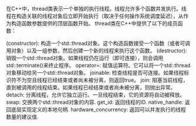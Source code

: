 在C++中，thread类表示一个单独的执行线程。线程允许多个函数并发执行。线程在构造关联的线程对象后立即开始执行（取决于任何操作系统调度延迟），从作为构造函数参数提供的顶层函数开始。 thread类在C++中提供了以下的成员函数：

(constructor): 构造一个std::thread对象。这个构造函数接受一个函数（或者可调用对象）以及一组参数，然后创建一个新的线程来执行这个函数。
(destructor): 销毁一个std::thread对象。如果线程仍在运行（即可连接），则会调用std::terminate()来终止程序。
operator=: 赋值运算符。它可以将一个std::thread对象移动给另一个std::thread对象。
joinable: 检查线程是否可连接。如果线程标识符不为空且线程已经结束或者尚未被分离，则返回true。
join: 阻塞当前线程，直到被调用的线程结束。如果线程已经结束或者尚未被分离，则抛出异常。
detach: 分离线程，允许它独立运行。一旦线程结束，它的资源将自动被释放。
swap: 交换两个std::thread对象的内容.
get_id: 返回线程的ID.
native_handle: 返回底层实现定义的本地句柄.
hardware_concurrency: 返回可以并发执行的线程数量的建议值.
